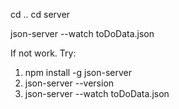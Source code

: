 cd ..
cd server

json-server --watch toDoData.json

If not work. Try: 
1. npm install -g json-server
2. json-server --version
3. json-server --watch toDoData.json